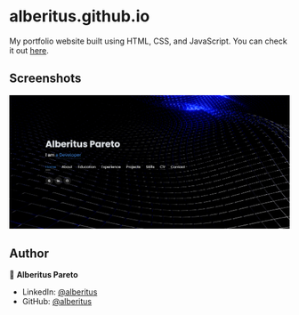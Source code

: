 # alberitus.github.io

My portfolio website built using HTML, CSS, and JavaScript. You can check it out [here](https://alberitus.github.io).



## Screenshots

<p float="center">
    <img src="https://github.com/alberitus/alberitus.github.io/blob/main/Screenshots/pict.png" width="800">
</p>



## Author

👤 **Alberitus Pareto**

* LinkedIn: [@alberitus](https://www.linkedin.com/in/alberitus)
* GitHub: [@alberitus](https://github.com/alberitus)
